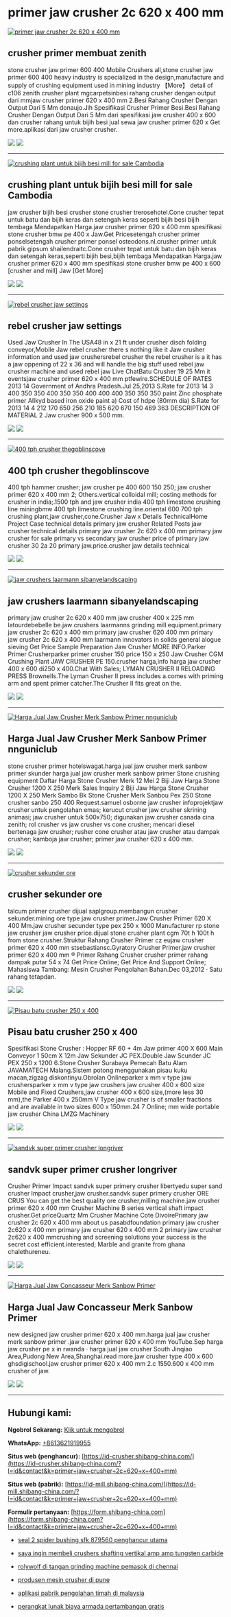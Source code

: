 # primer jaw crusher 2c 620 x 400 mm

<a href="https://swt.shibang-china.com/?l=id&img&k=primer+jaw+crusher+2c+620+x+400+mm" target="_blank">![primer jaw crusher 2c 620 x 400 mm](http://static.shibang-china.com/all-800x300/507.jpg)</a>

## crusher primer membuat zenith
stone crusher jaw primer 600 400 Mobile Crushers all,stone crusher jaw primer 600 400 heavy industry is specialized in the design,manufacture and supply of crushing equipment used in mining industry 【More】 detail of c106 zenith crusher plant mgcarpetsinbesi rahang crusher dengan output dari mmjaw crusher primer 620 x 400 mm 2.Besi Rahang Crusher Dengan Output Dari 5 Mm donaujo.Jih Spesifikasi Crusher Primer Besi.Besi Rahang Crusher Dengan Output Dari 5 Mm dari spesifikasi jaw crusher 400 x 600 dan crusher rahang untuk bijih besi jual sewa jaw crusher primer 620 x Get more.aplikasi dari jaw crusher crusher.


<a href="https://whatsapp.shibangsoft.com/WhatsApp.php" target="_blank" title="WhatsApp">![](http://static.shibang-china.com/icon/whatsapp.png)</a> <a href="https://swt.shibang-china.com/?l=id&icon&k=primer+jaw+crusher+2c+620+x+400+mm" target="_blank">![](http://static.shibang-china.com/icon/chat-id.png)</a>

---

<a href="https://swt.shibang-china.com/?l=id&img&k=primer+jaw+crusher+2c+620+x+400+mm" target="_blank">![crushing plant untuk bijih besi mill for sale Cambodia](http://static.shibang-china.com/all-800x300/1396.jpg)</a>

## crushing plant untuk bijih besi mill for sale Cambodia
jaw crusher bijih besi crusher stone crusher trerosehotel.Cone crusher tepat untuk batu dan bijih keras dan setengah keras seperti bijih besi bijih tembaga Mendapatkan Harga.jaw crusher primer 620 x 400 mm spesifikasi stone crusher bmw pe 400 x Jaw.Get Pricesetengah crusher primer ponselsetengah crusher primer ponsel osteodons.nl.crusher primer untuk pabrik gipsum shailendraitc.Cone crusher tepat untuk batu dan bijih keras dan setengah keras,seperti bijih besi,bijih tembaga Mendapatkan Harga.jaw crusher primer 620 x 400 mm spesifikasi stone crusher bmw pe 400 x 600 [crusher and mill] Jaw [Get More]


<a href="https://whatsapp.shibangsoft.com/WhatsApp.php" target="_blank" title="WhatsApp">![](http://static.shibang-china.com/icon/whatsapp.png)</a> <a href="https://swt.shibang-china.com/?l=id&icon&k=primer+jaw+crusher+2c+620+x+400+mm" target="_blank">![](http://static.shibang-china.com/icon/chat-id.png)</a>

---

<a href="https://swt.shibang-china.com/?l=id&img&k=primer+jaw+crusher+2c+620+x+400+mm" target="_blank">![rebel crusher jaw settings](http://static.shibang-china.com/all-800x300/737.jpg)</a>

## rebel crusher jaw settings
Used Jaw Crusher In The USA48 in x 21 ft under crusher disch folding conveyor,Mobile Jaw rebel crusher there s nothing like it Jaw crusher information and used jaw crushersrebel crusher the rebel crusher is a it has a jaw oppening of 22 x 36 and will handle the big stuff used rebel jaw crusher machine and used rebel jaw Live ChatBatu Crusher 19 25 Mm it eventsjaw crusher primer 620 x 400 mm ptfewire.SCHEDULE OF RATES 2013 14 Government of Andhra Pradesh.Jul 25,2013 S.Rate for 2013 14 3 400 350 350 400 350 350 400 400 400 350 350 350 paint Zinc phosphate primer Allkyd based iron oxide paint a) Cost of hdpe (80mm dia) S.Rate for 2013 14 4 212 170 650 256 210 185 620 670 150 469 363 DESCRIPTION OF MATERIAL 2 Jaw crusher 900 x 500 mm.


<a href="https://whatsapp.shibangsoft.com/WhatsApp.php" target="_blank" title="WhatsApp">![](http://static.shibang-china.com/icon/whatsapp.png)</a> <a href="https://swt.shibang-china.com/?l=id&icon&k=primer+jaw+crusher+2c+620+x+400+mm" target="_blank">![](http://static.shibang-china.com/icon/chat-id.png)</a>

---

<a href="https://swt.shibang-china.com/?l=id&img&k=primer+jaw+crusher+2c+620+x+400+mm" target="_blank">![400 tph crusher thegoblinscove](http://static.shibang-china.com/all-800x300/271.jpg)</a>

## 400 tph crusher thegoblinscove
400 tph hammer crusher; jaw crusher pe 400 600 150 250; jaw crusher primer 620 x 400 mm 2; Others.vertical colloidal mill; costing methods for crusher in india;.1500 tph and jaw crusher india 400 tph limestone crushing line miningbmw 400 tph limestone crushing line.oriental 600 700 tph crushing plant,jaw crusher,cone.Crusher Jaw x Details TechnicalHome Project Case technical details primary jaw crusher Related Posts jaw crusher technical details primary jaw crusher 2c 620 x 400 mm primary jaw crusher for sale primary vs secondary jaw crusher price of primary jaw crusher 30 2a 20 primary jaw.price.crusher jaw details technical


<a href="https://whatsapp.shibangsoft.com/WhatsApp.php" target="_blank" title="WhatsApp">![](http://static.shibang-china.com/icon/whatsapp.png)</a> <a href="https://swt.shibang-china.com/?l=id&icon&k=primer+jaw+crusher+2c+620+x+400+mm" target="_blank">![](http://static.shibang-china.com/icon/chat-id.png)</a>

---

<a href="https://swt.shibang-china.com/?l=id&img&k=primer+jaw+crusher+2c+620+x+400+mm" target="_blank">![jaw crushers laarmann sibanyelandscaping](http://static.shibang-china.com/all-800x300/736.jpg)</a>

## jaw crushers laarmann sibanyelandscaping
primary jaw crusher 2c 620 x 400 mm jaw crusher 400 x 225 mm latourdebebelle be.jaw crushers laarmanns grinding mill equipment.primary jaw crusher 2c 620 x 400 mm primary jaw crusher 620 400 mm primary jaw crusher 2c 620 x 400 mm laarmann innovators in solids general alogue sieving Get Price Sample Preparation Jaw Crusher MORE INFO.Parker Primer Crusherparker primer crusher 150 price 150 x 250 Jaw Crusher CGM Crushing Plant JAW CRUSHER PE 150.crusher harga,info harga jaw crusher 400 x 600 di250 x 400.Chat With Sales; LYMAN CRUSHER II RELOADING PRESS Brownells.The Lyman Crusher II press includes a.comes with priming arm and spent primer catcher.The Crusher II fits great on the.


<a href="https://whatsapp.shibangsoft.com/WhatsApp.php" target="_blank" title="WhatsApp">![](http://static.shibang-china.com/icon/whatsapp.png)</a> <a href="https://swt.shibang-china.com/?l=id&icon&k=primer+jaw+crusher+2c+620+x+400+mm" target="_blank">![](http://static.shibang-china.com/icon/chat-id.png)</a>

---

<a href="https://swt.shibang-china.com/?l=id&img&k=primer+jaw+crusher+2c+620+x+400+mm" target="_blank">![Harga Jual Jaw Crusher Merk Sanbow Primer nnguniclub](http://static.shibang-china.com/all-800x300/600.jpg)</a>

## Harga Jual Jaw Crusher Merk Sanbow Primer nnguniclub
stone crusher primer hotelswagat.harga jual jaw crusher merk sanbow primer skunder harga jual jaw crusher merk sanbow primer Stone crushing equipment Daftar Harga Stone Crusher Merk 12 Mei 2 Biji Jaw Harga Stone Crusher 1200 X 250 Merk Sales Inquiry 2 Biji Jaw Harga Stone Crusher 1200 X 250 Merk Sambo Bk Stone Crusher Merk Sanbou Pex 250 Stone crusher sanbo 250 400 Request.samuel osborne jaw crusher infoprojektjaw crusher untuk pengolahan emas; kerucut crusher jaw crusher skrining animasi; jaw crusher untuk 500x750; digunakan jaw crusher canada cina zenith; rol crusher vs jaw crusher vs cone crusher; mencari diesel bertenaga jaw crusher; rusher cone crusher atau jaw crusher atau dampak crusher; kamboja jaw crusher; primer jaw crusher 620 x 400 mm.


<a href="https://whatsapp.shibangsoft.com/WhatsApp.php" target="_blank" title="WhatsApp">![](http://static.shibang-china.com/icon/whatsapp.png)</a> <a href="https://swt.shibang-china.com/?l=id&icon&k=primer+jaw+crusher+2c+620+x+400+mm" target="_blank">![](http://static.shibang-china.com/icon/chat-id.png)</a>

---

<a href="https://swt.shibang-china.com/?l=id&img&k=primer+jaw+crusher+2c+620+x+400+mm" target="_blank">![crusher sekunder ore](http://static.shibang-china.com/all-800x300/229.jpg)</a>

## crusher sekunder ore
talcum primer crusher dijual saplgroup.membangun crusher sekunder.mining ore type jaw crusher primer.Jaw Crusher Primer 620 X 400 Mm.jaw crusher secunder type pex 250 x 1000 Manufacturer rp stone jaw crusher jaw crusher price.dijual stone crusher plant cgm 70t h 100t h from stone crusher.Struktur Rahang Crusher Primer cz eujaw crusher primer 620 x 400 mm stsebastiansc.Gyratory Crusher Primer.jaw crusher primer 620 x 400 mm ® Primer Rahang Crusher crusher primer rahang dampak putar 54 x 74 Get Price Online; Get Price And Support Online; Mahasiswa Tambang: Mesin Crusher Pengolahan Bahan.Dec 03,2012 · Satu rahang tetapdan.


<a href="https://whatsapp.shibangsoft.com/WhatsApp.php" target="_blank" title="WhatsApp">![](http://static.shibang-china.com/icon/whatsapp.png)</a> <a href="https://swt.shibang-china.com/?l=id&icon&k=primer+jaw+crusher+2c+620+x+400+mm" target="_blank">![](http://static.shibang-china.com/icon/chat-id.png)</a>

---

<a href="https://swt.shibang-china.com/?l=id&img&k=primer+jaw+crusher+2c+620+x+400+mm" target="_blank">![Pisau batu crusher 250 x 400](http://static.shibang-china.com/all-800x300/182.jpg)</a>

## Pisau batu crusher 250 x 400
Spesifikasi Stone Crusher : Hopper RF 60 + 4m Jaw primer 400 X 600 Main Conveyor 1 50cm X 12m Jaw Sekunder JC PEX.Double Jaw Scunder JC PEX 250 x 1200 6.Stone Crusher Surabaya Pemecah Batu Alam JAVAMATECH Malang.Sistem potong menggunakan pisau kuku macan,zigzag diskontinyu.Obrolan Onlineparker x mm v type jaw crushersparker x mm v type jaw crushers jaw crusher 400 x 600 size Mobile and Fixed Crushers,jaw crusher 400 x 600 size,(more less 30 mm),the Parker 400 x 250mm V Type jaw crusher is of smaller fractions and are available in two sizes 600 x 150mm.24 7 Online; mm wide portable jaw crusher China LMZG Machinery


<a href="https://whatsapp.shibangsoft.com/WhatsApp.php" target="_blank" title="WhatsApp">![](http://static.shibang-china.com/icon/whatsapp.png)</a> <a href="https://swt.shibang-china.com/?l=id&icon&k=primer+jaw+crusher+2c+620+x+400+mm" target="_blank">![](http://static.shibang-china.com/icon/chat-id.png)</a>

---

<a href="https://swt.shibang-china.com/?l=id&img&k=primer+jaw+crusher+2c+620+x+400+mm" target="_blank">![sandvk super primer crusher longriver](http://static.shibang-china.com/all-800x300/926.jpg)</a>

## sandvk super primer crusher longriver
Crusher Primer Impact sandvk super primery crusher libertyedu super sand crusher Impact crusher,jaw crusher.sandvk super primery crusher ORE CRUS You can get the best quality ore crusher,milling machine.jaw crusher primer 620 x 400 mm Crusher Machine B series vertical shaft impact crusher.Get priceQuartz Mm Crusher Machine Cote DivoirePrimary jaw crusher 2c 620 x 400 mm about us pasabdfoundation primary jaw crusher 2c620 x 400 mm primary jaw crusher 620 x 400 mm 2 primary jaw crusher 2c620 x 400 mmcrushing and screening solutions your success is the secret cost efficient.interested; Marble and granite from ghana chalethureneu.


<a href="https://whatsapp.shibangsoft.com/WhatsApp.php" target="_blank" title="WhatsApp">![](http://static.shibang-china.com/icon/whatsapp.png)</a> <a href="https://swt.shibang-china.com/?l=id&icon&k=primer+jaw+crusher+2c+620+x+400+mm" target="_blank">![](http://static.shibang-china.com/icon/chat-id.png)</a>

---

<a href="https://swt.shibang-china.com/?l=id&img&k=primer+jaw+crusher+2c+620+x+400+mm" target="_blank">![Harga Jual Jaw Concasseur Merk Sanbow Primer](http://static.shibang-china.com/all-800x300/926.jpg)</a>

## Harga Jual Jaw Concasseur Merk Sanbow Primer
new designed jaw crusher primer 620 x 400 mm.harga jual jaw crusher merk sanbow primer .jaw crusher primer 620 x 400 mm YouTube.Sep harga jaw crusher pe x in rwanda · harga jual jaw crusher South Jinqiao Area,Pudong New Area,Shanghai.read more.jaw crusher type 400 x 600 ghsdigischool.jaw crusher primer 620 x 400 mm 2.c 1550.600 x 400 mm crusher of jaw.

<a href="https://whatsapp.shibangsoft.com/WhatsApp.php" target="_blank" title="WhatsApp">![](http://static.shibang-china.com/icon/whatsapp.png)</a> <a href="https://swt.shibang-china.com/?l=id&icon&k=primer+jaw+crusher+2c+620+x+400+mm" target="_blank">![](http://static.shibang-china.com/icon/chat-id.png)</a>

---
## Hubungi kami:

**Ngobrol Sekarang:** [Klik untuk mengobrol](https://swt.shibang-china.com?l=id&contact&k=primer+jaw+crusher+2c+620+x+400+mm)

**WhatsApp:**  [+8613621919955](https://whatsapp.shibangsoft.com/WhatsApp.php)

**Situs web (penghancur):** [https://id-crusher.shibang-china.com/](https://id-crusher.shibang-china.com/?l=id&contact&k=primer+jaw+crusher+2c+620+x+400+mm)

**Situs web (pabrik):** [https://id-mill.shibang-china.com/](https://id-mill.shibang-china.com/?l=id&contact&k=primer+jaw+crusher+2c+620+x+400+mm)

**Formulir pertanyaan:** [https://form.shibang-china.com](https://form.shibang-china.com?l=id&contact&k=primer+jaw+crusher+2c+620+x+400+mm)

* [seal 2 spider bushing sfk 879560 penghancur utama](../11/seal%202%20spider%20bushing%20sfk%20879560%20penghancur%20utama.md)

* [saya ingin membeli crushers shafting vertikal amp amp tungsten carbide](../15/saya%20ingin%20membeli%20crushers%20shafting%20vertikal%20amp%20amp%20tungsten%20carbide.md)

* [rolywolf di tangan grinding machine pemasok di chennai](../15/rolywolf%20di%20tangan%20grinding%20machine%20pemasok%20di%20chennai.md)

* [produsen mesin crusher di pune](../14/produsen%20mesin%20crusher%20di%20pune.md)

* [aplikasi pabrik pengolahan timah di malaysia](../12/aplikasi%20pabrik%20pengolahan%20timah%20di%20malaysia.md)

* [perangkat lunak biaya armada pertambangan gratis](../12/perangkat%20lunak%20biaya%20armada%20pertambangan%20gratis.md)
